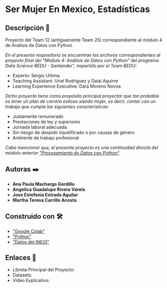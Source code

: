 # **Ser Mujer En Mexico, Estadísticas**

## Descripción 🔖
Proyecto del Team 12 (antiguamente Team 25) correspondiente al módulo 4 de Análisis de Datos con Python

_En el presente respositorio se encuentran los archivos correspondientes al proyecto final del "Módulo 4: Análisis de Datos con Python" del programa Data Science BEDU - Santander", impartido por el Team BEDU:_
 * Experto: Sergio Urbina
 * Teaching Assistant: Uriel Rodríguez y Dalai Aguirre
 * Learning Experience Executive: Dara Moreno Novoa

_Dicho proyecto tiene como propósito principal proyectar que tan probable es tener un plan de carrera exitoso siendo mujer, es decir, contar con un trabajo que cumpla las siguientes características:_
 - Justamente remunerado
 - Prestaciones de ley y superiores
 - Jornada laboral adecuada
 - Sin riesgo de despido injustificado o por causas de género 
 - Ambiente de trabajo profesional

_Cabe mencionar que, el presente proyecto es una continuidad directa del módulo anterior ["Procesamiento de Datos con Python"](https://github.com/FanyEstAg/Team-25-Proyecto_M3)_

## Autoras ✒️

 * **Ana Paula Machargo Gordillo**
 * **Angelica Guadalupe Rivera Varela**
 * **Jose Estefania Estrada Aguilar**
 * **Martha Teresa Carrillo Acosta**

## Construido con 🛠️

* ["Google Colab"](https://colab.research.google.com/)
* ["Python"](https://www.python.org/)
* ["Datos del INEGI"](https://www.inegi.org.mx/datos/)

## Enlaces 🔗
* Libreta Principal del Proyecto:
* Datasets: 
* Video Explicativo: 
